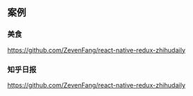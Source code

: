 ## 案例
### 美食
https://github.com/ZevenFang/react-native-redux-zhihudaily

### 知乎日报
https://github.com/ZevenFang/react-native-redux-zhihudaily